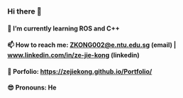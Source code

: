 ### Hi there 👋

#### 🤖 I’m currently learning ROS and C++
#### 📫 How to reach me: ZKONG002@e.ntu.edu.sg (email) | www.linkedin.com/in/ze-jie-kong (linkedin)
#### 💼 Porfolio: https://zejiekong.github.io/Portfolio/
#### 😎 Pronouns: He


<!--
**zejiekong/zejiekong** is a ✨ _special_ ✨ repository because its `README.md` (this file) appears on your GitHub profile.

Here are some ideas to get you started:

- 🔭 I’m currently working on ...
- 🌱 I’m currently learning ...
- 👯 I’m looking to collaborate on ...
- 🤔 I’m looking for help with ...
- 💬 Ask me about ...
- 📫 How to reach me: ...
- 😄 Pronouns: ...
- ⚡ Fun fact: ...
-->
